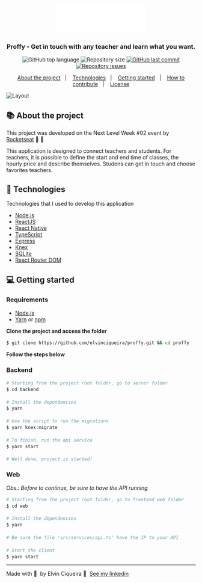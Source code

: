 <h1 align="center">
  <img src=".github/logo.svg" alt="Logo" height="70">
</h1>

<h3 align="center">
  Proffy - Get in touch with any teacher and learn what you want.
</h3>

<p align="center">
  <img alt="GitHub top language" src="https://img.shields.io/github/languages/top/elvinciqueira/proffy?color=%239871F5">

 

  <img alt="Repository size" src="https://img.shields.io/github/repo-size/elvinciqueira/proffy?color=%239871F5">

  <a href="https://github.com/elvinciqueira/proffy/commits/master">
    <img alt="GitHub last commit" src="https://img.shields.io/github/last-commit/elvinciqueira/proffy?color=%239871F5">
  </a>

  <a href="https://github.com/elvinciqueira/proffy/issues">
    <img alt="Repository issues" src="https://img.shields.io/github/issues/elvinciqueira/proffy?color=%239871F5">
  </a>

 
</p>

<p align="center">
  <a href="#-about-the-project">About the project</a>&nbsp;&nbsp;&nbsp;|&nbsp;&nbsp;&nbsp;
  <a href="#-technologies">Technologies</a>&nbsp;&nbsp;&nbsp;|&nbsp;&nbsp;&nbsp;
  <a href="#-getting-started">Getting started</a>&nbsp;&nbsp;&nbsp;|&nbsp;&nbsp;&nbsp;
  <a href="#-how-to-contribute">How to contribute</a>&nbsp;&nbsp;&nbsp;|&nbsp;&nbsp;&nbsp;
  <a href="#-license">License</a>
</p>

<!-- <p id="insomniaButton" align="center">
  <a
    href="https://insomnia.rest/run/?label=Ecoleta%20API%20-%20EliasGcf&uri=https%3A%2F%2Fraw.githubusercontent.com%2FEliasGcf%2Fecoleta%2Fmaster%2FInsomnia.json"
    target="_blank"
  >
    <img src="https://insomnia.rest/images/run.svg" alt="Run in Insomnia">
  </a>
</p> -->

<img alt="Layout" src="https://res.cloudinary.com/eliasgcf/image/upload/v1596552194/proffy/proffy-mockup_a2owui.png">

## 📚 About the project

This project was developed on the Next Level Week #02 event by [Rocketseat](https://rocketseat.com.br/) 🚀&nbsp;💜

This application is designed to connect teachers and students. For teachers, it is possible to define the start and end time of classes, the hourly price and describe themselves. Studens can get in touch and choose favorites teachers.

## 🚀 Technologies

Technologies that I used to develop this application

- [Node.js](https://nodejs.org/en/)
- [ReactJS](https://reactjs.org/)
- [React Native](https://reactnative.dev/)
- [TypeScript](https://www.typescriptlang.org/)
- [Express](https://expressjs.com/pt-br/)
- [Knex](http://knexjs.org/)
- [SQLite](https://www.sqlite.org/)
- [React Router DOM](https://reacttraining.com/react-router/)
<!-- - [React Navigation](https://reactnavigation.org/) -->
<!-- - [React Icons](https://react-icons.netlify.com/#/) -->

## 💻 Getting started


### Requirements

- [Node.js](https://nodejs.org/en/)
- [Yarn](https://classic.yarnpkg.com/) or [npm](https://www.npmjs.com/)


**Clone the project and access the folder**

```bash
$ git clone https://github.com/elvinciqueira/proffy.git && cd proffy
```

**Follow the steps below**

### Backend

```bash
# Starting from the project root folder, go to server folder
$ cd backend

# Install the dependencies
$ yarn

# Use the script to run the migrations
$ yarn knex:migrate

# To finish, run the api service
$ yarn start

# Well done, project is started!
```

### Web

_Obs.: Before to continue, be sure to have the API running_

```bash
# Starting from the project root folder, go to frontend web folder
$ cd web

# Install the dependencies
$ yarn

# Be sure the file 'src/services/api.ts' have the IP to your API

# Start the client
$ yarn start
```


---

Made with 💜&nbsp; by Elvin Ciqueira 👋 &nbsp;[See my linkedin](https://www.linkedin.com/in/elvinciqueira/)
